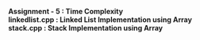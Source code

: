 <b>Assignment - 5 :  Time Complexity</b><br>
<b>linkedlist.cpp :  Linked List Implementation using Array</b><br>
<b>stack.cpp      :  Stack Implementation using Array</b><br>

